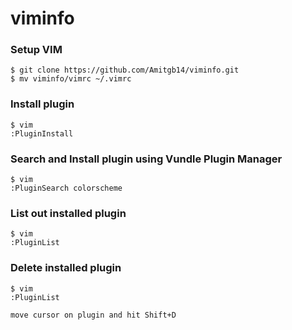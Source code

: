 # viminfo



### Setup VIM

    $ git clone https://github.com/Amitgb14/viminfo.git
    $ mv viminfo/vimrc ~/.vimrc
    
    
### Install plugin

    $ vim
    :PluginInstall
    
    
### Search and Install plugin using Vundle Plugin Manager

    $ vim
    :PluginSearch colorscheme
    
    
### List out installed plugin

    $ vim
    :PluginList
    
    
### Delete installed plugin

    $ vim
    :PluginList
    
    move cursor on plugin and hit Shift+D
